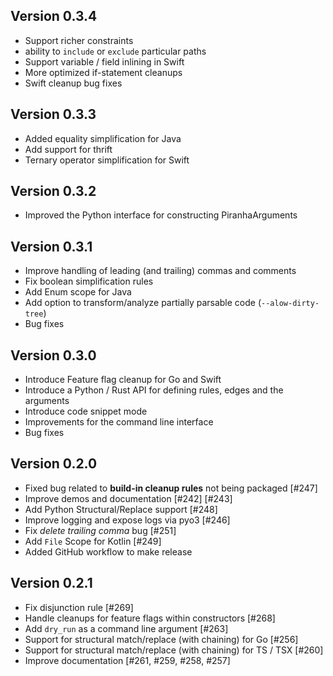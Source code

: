 Version 0.3.4
-------------
* Support richer constraints 
* ability to `include` or `exclude` particular paths
* Support variable / field inlining in Swift 
* More optimized if-statement cleanups
* Swift cleanup bug fixes
  
Version 0.3.3
-------------
* Added equality simplification for Java 
* Add support for thrift
* Ternary operator simplification for Swift

Version 0.3.2
-------------
* Improved the Python interface for constructing PiranhaArguments

Version 0.3.1
-------------
* Improve handling of leading (and trailing) commas and comments
* Fix boolean simplification rules 
* Add Enum scope for Java 
* Add option to transform/analyze partially parsable code (`--alow-dirty-tree`)
* Bug fixes

Version 0.3.0
-------------
* Introduce Feature flag cleanup for Go and Swift 
* Introduce a Python / Rust API for defining rules, edges and the arguments 
* Introduce code snippet mode 
* Improvements for the command line interface 
* Bug fixes

Version 0.2.0
-------------
* Fixed bug related to __build-in cleanup rules__ not being packaged [#247]
* Improve demos and documentation [#242] [#243]
* Add Python Structural/Replace support [#248]
* Improve logging and expose logs via pyo3 [#246]
* Fix *delete trailing comma* bug [#251]
* Add `File` Scope for Kotlin [#249]
* Added GitHub workflow to make release 

Version 0.2.1
-------------
* Fix disjunction rule [#269]
* Handle cleanups for feature flags within constructors [#268]
* Add `dry_run` as a command line argument [#263]
* Support for structural match/replace (with chaining) for Go [#256]
* Support for structural match/replace (with chaining) for TS / TSX [#260]
* Improve documentation [#261, #259, #258, #257]



